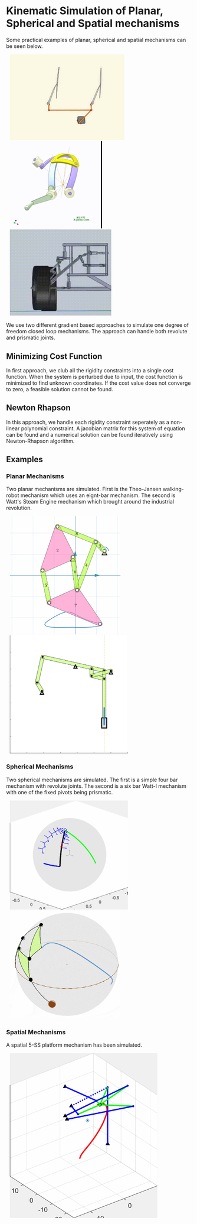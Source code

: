 # Kinematic Simulation of Planar, Spherical and Spatial mechanisms
Some practical examples of planar, spherical and spatial mechanisms can be seen below.

<img src="img/practPl.gif" width="310" title="Practical Planar" hspace="10"/>
<img src="img/practSph.gif" width="250" title="Practical Spherical" hspace="10"/>
<img src="img/practSp.gif" width="275" title="Practical Spatial" hspace="10"/>

We use two different gradient based approaches to simulate one degree of freedom closed loop mechanisms. The approach can handle both revolute and prismatic joints.

## Minimizing Cost Function
In first approach, we club all the rigidity constraints into a single cost function. When the system is perturbed due to input, the cost function is minimized to find unknown coordinates. If the cost value does not converge to zero, a feasible solution cannot be found. 

## Newton Rhapson
In this approach, we handle each rigidity constraint seperately as a non-linear polynomial constraint. A jacobian matrix for this system of equation can be found and a numerical solution can be found iteratively using Newton-Rhapson algorithm.

## Examples
### Planar Mechanisms
Two planar mechanisms are simulated. First is the Theo-Jansen walking-robot mechanism which uses an eignt-bar mechanism. The second is Watt's Steam Engine mechanism which brought around the industrial revolution.

<img src="img/plJansen.gif" width="300" title="Planar Theo-Jansen Walking mechanism" hspace="10"/>
<img src="img/plWatt.gif" width="320" title="Planar Watt's Steam one of the fixed pivots being prosmaticengine mechanism" hspace="10"/>

### Spherical Mechanisms
Two spherical mechanisms are simulated. The first is a simple four bar mechanism with revolute joints. The second is a six bar Watt-I mechanism with one of the fixed pivots being prismatic.

<img src="img/sphRRRR.gif" width="320" title="Spherical four bar mechanism" hspace="10"/>
<img src="img/sphWatt1.gif" width="300" title="Spherical six bar Watt 1 mechanism" hspace="10"/>

### Spatial Mechanisms
A spatial 5-SS platform mechanism has been simulated.

<img src="img/sp5SS.gif" width="400" title="Spatial 5-SS platform mechanism" hspace="10"/>